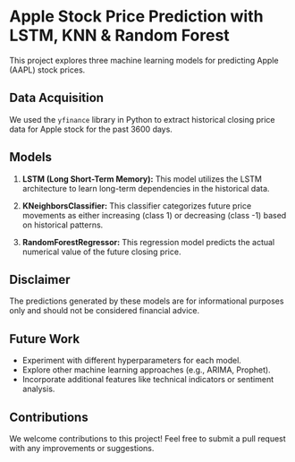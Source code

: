 # Apple Stock Price Prediction with LSTM, KNN & Random Forest

This project explores three machine learning models for predicting Apple (AAPL) stock prices.

## Data Acquisition

We used the `yfinance` library in Python to extract historical closing price data for Apple stock for the past 3600 days.

## Models

1. **LSTM (Long Short-Term Memory):**
   This model utilizes the LSTM architecture to learn long-term dependencies in the historical data.

2. **KNeighborsClassifier:**
   This classifier categorizes future price movements as either increasing (class 1) or decreasing (class -1) based on historical patterns.

3. **RandomForestRegressor:**
   This regression model predicts the actual numerical value of the future closing price.

## Disclaimer

The predictions generated by these models are for informational purposes only and should not be considered financial advice.

## Future Work

- Experiment with different hyperparameters for each model.
- Explore other machine learning approaches (e.g., ARIMA, Prophet).
- Incorporate additional features like technical indicators or sentiment analysis.

## Contributions

We welcome contributions to this project! Feel free to submit a pull request with any improvements or suggestions.
